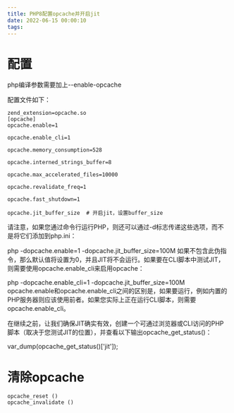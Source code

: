 ```yaml
---
title: PHP8配置opcache并开启jit
date: 2022-06-15 00:00:10
tags:
---
```


# 配置

php编译参数需要加上--enable-opcache 

配置文件如下：

```
zend_extension=opcache.so
[opcache]
opcache.enable=1

opcache.enable_cli=1

opcache.memory_consumption=528

opcache.interned_strings_buffer=8

opcache.max_accelerated_files=10000

opcache.revalidate_freq=1

opcache.fast_shutdown=1

opcache.jit_buffer_size  # 开启jit，设置buffer_size

```

请注意，如果您通过命令行运行PHP，则还可以通过-d标志传递这些选项，而不是将它们添加到php.ini：

php -dopcache.enable=1 -dopcache.jit_buffer_size=100M
如果不包含此伪指令，那么默认值将设置为0，并且JIT将不会运行。如果要在CLI脚本中测试JIT，则需要使用opcache.enable_cli来启用opcache：

php -dopcache.enable_cli=1 -dopcache.jit_buffer_size=100M
opcache.enable和opcache.enable_cli之间的区别是，如果要运行，例如内置的PHP服务器则应该使用前者。如果您实际上正在运行CLI脚本，则需要opcache.enable_cli。

在继续之前，让我们确保JIT确实有效，创建一个可通过浏览器或CLI访问的PHP脚本（取决于您测试JIT的位置），并查看以下输出opcache_get_status()：

var_dump(opcache_get_status()['jit']);

# 清除opcache

```
opcache_reset ()
opcache_invalidate () 
```